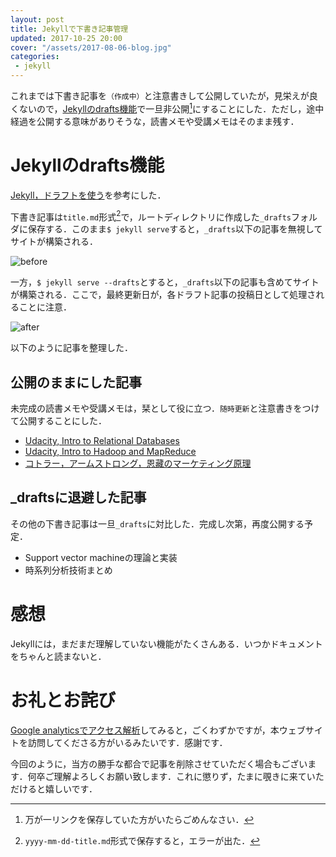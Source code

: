 ```yaml
---
layout: post
title: Jekyllで下書き記事管理
updated: 2017-10-25 20:00
cover: "/assets/2017-08-06-blog.jpg"
categories:
 - jekyll
---
```


これまでは下書き記事を`（作成中）`と注意書きして公開していたが，見栄えが良くないので，[Jekyllのdrafts機能](http://jekyllrb-ja.github.io/docs/drafts/)で一旦非公開[^1]にすることにした．ただし，途中経過を公開する意味がありそうな，読書メモや受講メモはそのまま残す．

[^1]: 万が一リンクを保存していた方がいたらごめんなさい．

# Jekyllのdrafts機能

[Jekyll，ドラフトを使う](http://jekyllrb-ja.github.io/docs/drafts/)を参考にした．

下書き記事は`title.md`形式[^2]で，ルートディレクトリに作成した`_drafts`フォルダに保存する．このまま`$ jekyll serve`すると，`_drafts`以下の記事を無視してサイトが構築される．

[^2]: `yyyy-mm-dd-title.md`形式で保存すると，エラーが出た．

![before]({{site.baseurl}}/assets/2017-10-25-jekyll-before.png)

一方，`$ jekyll serve --drafts`とすると，`_drafts`以下の記事も含めてサイトが構築される．ここで，最終更新日が，各ドラフト記事の投稿日として処理されることに注意．

![after]({{site.baseurl}}/assets/2017-10-25-jekyll-after.png)

以下のように記事を整理した．

## 公開のままにした記事

未完成の読書メモや受講メモは，栞として役に立つ．`随時更新`と注意書きをつけて公開することにした．

* [Udacity, Intro to Relational Databases](https://haltaro.github.io/2017/08/10/udacity-rdb)
* [Udacity, Intro to Hadoop and MapReduce](https://haltaro.github.io/2017/08/13/udacity-hadoop)
* [コトラー，アームストロング，恩藏のマーケティング原理](https://haltaro.github.io/2017/10/15/marketing)

## \_draftsに退避した記事

その他の下書き記事は一旦`_drafts`に対比した．完成し次第，再度公開する予定．

* Support vector machineの理論と実装
* 時系列分析技術まとめ

# 感想

Jekyllには，まだまだ理解していない機能がたくさんある．いつかドキュメントをちゃんと読まないと．

# お礼とお詫び

[Google analyticsでアクセス解析](https://haltaro.github.io/2017/08/04/set-google-analytics)してみると，ごくわずかですが，本ウェブサイトを訪問してくださる方がいるみたいです．感謝です．

今回のように，当方の勝手な都合で記事を削除させていただく場合もございます．何卒ご理解よろしくお願い致します．これに懲りず，たまに覗きに来ていただけると嬉しいです．
